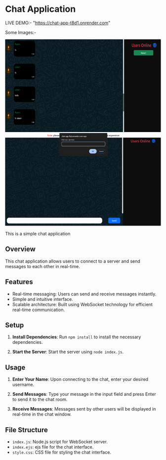 # Chat Application

LIVE DEMO:- "https://chat-app-t8d1.onrender.com"

Some Images:-

<img src="./assets/githubimages/Screenshot 2024-03-08 122309.png" height="300">
<img src="./assets/githubimages/Screenshot 2024-03-08 122203.png" height="300">

This is a simple chat application

## Overview

This chat application allows users to connect to a server and send messages to each other in real-time.

## Features

- Real-time messaging: Users can send and receive messages instantly.
- Simple and intuitive interface.
- Scalable architecture: Built using WebSocket technology for efficient real-time communication.

## Setup

1. **Install Dependencies**: Run `npm install` to install the necessary dependencies.

2. **Start the Server**: Start the server using `node index.js`.

## Usage

1. **Enter Your Name**: Upon connecting to the chat, enter your desired username.

2. **Send Messages**: Type your message in the input field and press Enter to send it to the chat room.

3. **Receive Messages**: Messages sent by other users will be displayed in real-time in the chat window.

## File Structure

- `index.js`: Node.js script for WebSocket server.
- `index.ejs`: ejs file for the chat interface.
- `style.css`: CSS file for styling the chat interface.
